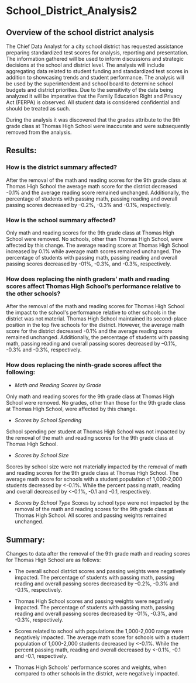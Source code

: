 # School_District_Analysis2

## Overview of the school district analysis

The Chief Data Analyst for a city school district has requested assistance preparing standardized test scores for analysis, reporting and presentation. The information gathered will be used to inform discussions and strategic decisions at the school and district level. The analysis will include aggregating data related to student funding and standardized test scores in addition to showcasing trends and student performance. The analysis will be used by the superintendent and school board to determine school budgets and district priorities. Due to the sensitivity of the data being analyzed it will be imperative that the Family Education Right and Privacy Act (FERPA) is observed. All student data is considered confidential and should be treated as such.

During the analysis it was discovered that the grades attribute to the 9th grade class at Thomas High School were inaccurate and were subsequently removed from the analysis.

## Results: 

### How is the district summary affected?
After the removal of the math and reading scores for the 9th grade class at Thomas High School the average math score for the district decreased -0.1% and the average reading score remained unchanged. Additionally, the percentage of students with passing math, passing reading and overall passing scores decreased by –0.2%, -0.3% and -0.1%, respectively. 

### How is the school summary affected?
Only math and reading scores for the 9th grade class at Thomas High School were removed. No schools, other than Thomas High School, were affected by this change. The average reading score at Thomas High School increased by 0.1% while average math scores remained unchanged. The percentage of students with passing math, passing reading and overall passing scores decreased by -01%, -0.3%, and -0.3%, respectively.

### How does replacing the ninth graders’ math and reading scores affect Thomas High School’s performance relative to the other schools?
After the removal of the math and reading scores for Thomas High School the impact to the school's performance relative to other schools in the district was not material. Thomas High School maintained its second-place position in the top five schools for the district. However, the average math score for the district decreased -0.1% and the average reading score remained unchanged. Additionally, the percentage of students with passing math, passing reading and overall passing scores decreased by –0.1%, -0.3% and -0.3%, respectively. 

### How does replacing the ninth-grade scores affect the following:
  * *Math and Reading Scores by Grade*
  
Only math and reading scores for the 9th grade class at Thomas High School were removed. No grades, other than those for the 9th grade class at Thomas High School, were affected by this change. 

  * *Scores by School Spending*
  
School spending per student at Thomas High School was not impacted by the removal of the math and reading scores for the 9th grade class at Thomas High School.

  * *Scores by School Size*
  
Scores by school size were not materially impacted by the removal of math and reading scores for the 9th grade class at Thomas High School. The average math score for schools with a student population of 1,000-2,000 students decreased by <-0.1%. While the percent passing math, reading and overall decreased by <-0.1%, -0.1 and -0.1, respectively.

  * *Scores by School Type*
Scores by school type were not impacted by the removal of the math and reading scores for the 9th grade class at Thomas High School. All scores and passing weights remained unchanged.


## Summary: 

Changes to data after the removal of the 9th grade math and reading scores for Thomas High School are as follows:

  * The overall school district scores and passing weights were negatively impacted. The percentage of students with passing math, passing reading and overall passing scores decreased by –0.2%, -0.3% and -0.1%, respectively. 
  
  * Thomas High School scores and passing weights were negatively impacted. The percentage of students with passing math, passing reading and overall passing scores decreased by -01%, -0.3%, and -0.3%, respectively.
  
  * Scores related to school with populations the 1,000-2,000 range were negatively impacted. The average math score for schools with a student population of 1,000-2,000 students decreased by <-0.1%. While the percent passing math, reading and overall decreased by <-0.1%, -0.1 and -0.1, respectively.
  
  * Thomas High Schools' performance scores and weights, when compared to other schools in the district, were negatively impacted.
